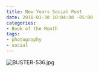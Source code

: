 ```yaml
---
title: New Years Social Post
date: 2018-01-30 10:04:00 -05:00
categories:
- Book of the Month
tags:
- photography
- social
---
```


![BUSTER-536.jpg](/uploads/BUSTER-536.jpg)
